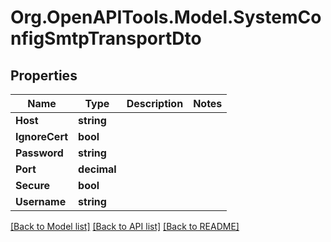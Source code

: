 # Org.OpenAPITools.Model.SystemConfigSmtpTransportDto

## Properties

Name | Type | Description | Notes
------------ | ------------- | ------------- | -------------
**Host** | **string** |  | 
**IgnoreCert** | **bool** |  | 
**Password** | **string** |  | 
**Port** | **decimal** |  | 
**Secure** | **bool** |  | 
**Username** | **string** |  | 

[[Back to Model list]](../../README.md#documentation-for-models) [[Back to API list]](../../README.md#documentation-for-api-endpoints) [[Back to README]](../../README.md)

